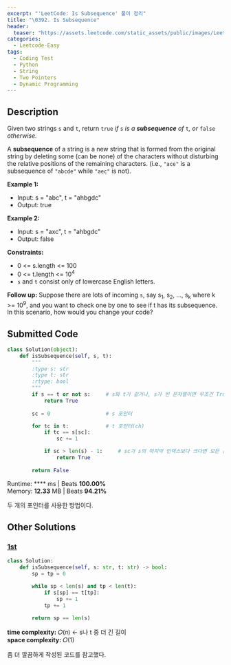 ```yaml
---
excerpt: "'LeetCode: Is Subsequence' 풀이 정리"
title: "\0392. Is Subsequence"
header:
  teaser: "https://assets.leetcode.com/static_assets/public/images/LeetCode_Sharing.png"
categories:
  - Leetcode-Easy
tags:
  - Coding Test
  - Python
  - String
  - Two Pointers
  - Dynamic Programming
---
```


## <i class="fa-solid fa-file-lines"></i> Description

Given two strings `s` and `t`, return `true` *if* `s` *is a **subsequence** of* `t`*, or* `false` *otherwise.*

A **subsequence** of a string is a new string that is formed from the original string by deleting some (can be none) of the characters without disturbing the relative positions of the remaining characters. (i.e., `"ace"` is a subsequence of `"abcde"` while `"aec"` is not).

**Example 1:**

- Input: s = "abc", t = "ahbgdc"
- Output: true

**Example 2:**

- Input: s = "axc", t = "ahbgdc"
- Output: false

**Constraints:**

- 0 <= s.length <= 100
- 0 <= t.length <= 10<sup>4</sup>
- `s` and `t` consist only of lowercase English letters.

**Follow up:** Suppose there are lots of incoming `s`, say s<sub>1</sub>, s<sub>2</sub>, ..., s<sub>k</sub> where k >= 10<sup>9</sup>, and you want to check one by one to see if t has its subsequence. In this scenario, how would you change your code? 

## <i class="fa-solid fa-cloud-arrow-up"></i> Submitted Code

```python
class Solution(object):
    def isSubsequence(self, s, t):
        """
        :type s: str
        :type t: str
        :rtype: bool
        """
        if s == t or not s:     # s와 t가 같거나, s가 빈 문자열이면 무조건 True
            return True
        
        sc = 0                  # s 포인터

        for tc in t:            # t 포인터(ch)
            if tc == s[sc]:
                sc += 1

            if sc > len(s) - 1:     # sc가 s의 마지막 인덱스보다 크다면 모든 문자가 t에 있는 것
                return True
        
        return False
```
<i class="fa-solid fa-clock"></i> Runtime: **** ms \| Beats **100.00%**    
<i class="fa-solid fa-memory"></i> Memory: **12.33** MB \| Beats **94.21%**

두 개의 포인터를 사용한 방법이다.

## <i class="fa-solid fa-flask"></i> Other Solutions

### <a href="https://leetcode.com/problems/is-subsequence/solutions/6743977/video-two-pointer-solution-by-niits-7igj/" target="_blank">1st</a>

```python
class Solution:
    def isSubsequence(self, s: str, t: str) -> bool:
        sp = tp = 0

        while sp < len(s) and tp < len(t):
            if s[sp] == t[tp]:
                sp += 1
            tp += 1
        
        return sp == len(s)
```
<i class="fa-solid fa-clock"></i> **time complexity:** 𝑂(𝑛) ← s나 t 중 더 긴 길이    
<i class="fa-solid fa-memory"></i> **space complexity:** 𝑂(1)           

좀 더 깔끔하게 작성된 코드를 참고했다.